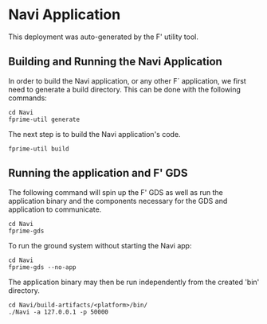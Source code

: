# Navi Application

This deployment was auto-generated by the F' utility tool.

## Building and Running the Navi Application

In order to build the Navi application, or any other F´ application, we first need to generate a build directory. This can be done with the following commands:

```
cd Navi
fprime-util generate
```

The next step is to build the Navi application's code.
```
fprime-util build
```

## Running the application and F' GDS

The following command will spin up the F' GDS as well as run the application binary and the components necessary for the GDS and application to communicate.

```
cd Navi
fprime-gds
```

To run the ground system without starting the Navi app:
```
cd Navi
fprime-gds --no-app
```

The application binary may then be run independently from the created 'bin' directory.

```
cd Navi/build-artifacts/<platform>/bin/
./Navi -a 127.0.0.1 -p 50000
```
